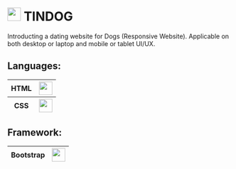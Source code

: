
<h1><img id="dog" src="https://cdn-icons.flaticon.com/png/512/2954/premium/2954455.png?token=exp=1656425100~hmac=e7e496efed5e65a3a0eeea3d7f5f9eb5" height="30" width="30"> TINDOG</h1>
<p>Introducting a dating website for Dogs (Responsive Website). Applicable on both desktop or laptop and mobile or tablet UI/UX.</p>

<h2>Languages:</h2>

<table hidden="hidden">
    <thead>
      <tr>
        <th>HTML</th>
        <th><img src="https://cdn-icons-png.flaticon.com/512/1051/1051277.png" height="30" width="30"></th>
      </tr>
    </thead>
    <thead>
      <tr>
        <th>CSS</th>
        <th><img src="https://cdn-icons-png.flaticon.com/512/732/732190.png" height="30" width="30"></th>
      </tr>
    </thead>
 </table>

<h2>Framework:</h2>
<table hidden>
<thead>
<tr>
<th>Bootstrap</th>
<th><img src="https://cdn-icons-png.flaticon.com/512/5968/5968672.png" height="30" width="30"></th>
</tr>
</thead>
</table>
